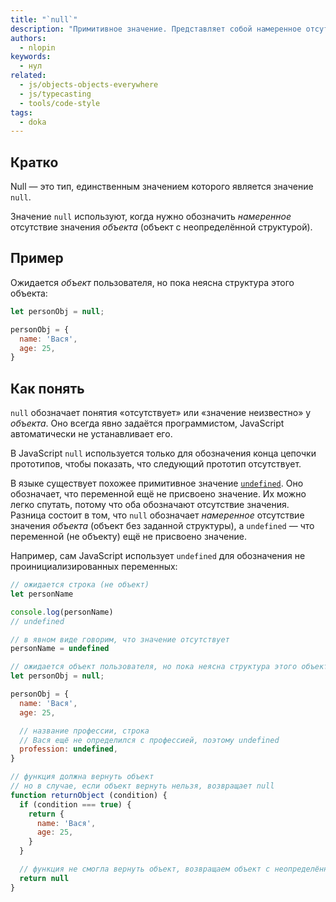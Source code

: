 ```yaml
---
title: "`null`"
description: "Примитивное значение. Представляет собой намеренное отсутствие значения объекта. Состоит из единственного значения `null` и обозначает объект с неопределённой структурой."
authors:
  - nlopin
keywords:
  - нул
related:
  - js/objects-objects-everywhere
  - js/typecasting
  - tools/code-style
tags:
  - doka
---
```


## Кратко

Null — это тип, единственным значением которого является значение `null`.

Значение `null` используют, когда нужно обозначить _намеренное_ отсутствие значения _объекта_ (объект с неопределённой структурой).

## Пример

Ожидается _объект_ пользователя, но пока неясна структура этого объекта:

```js
let personObj = null;

personObj = {
  name: 'Вася',
  age: 25,
}
```

## Как понять

`null` обозначает понятия «отсутствует» или «значение неизвестно» у _объекта_. Оно всегда явно задаётся программистом, JavaScript автоматически не устанавливает его.

В JavaScript `null` используется только для обозначения конца цепочки прототипов, чтобы показать, что следующий прототип отсутствует.

В языке существует похожее примитивное значение [`undefined`](/js/undefined/). Оно обозначает, что переменной ещё не присвоено значение. Их можно легко спутать, потому что оба обозначают отсутствие значения. Разница состоит в том, что `null` обозначает _намеренное_ отсутствие значения _объекта_ (объект без заданной структуры), а `undefined` — что переменной (не объекту) ещё не присвоено значение.

Например, сам JavaScript использует `undefined` для обозначения не проинициализированных переменных:

```js
// ожидается строка (не объект)
let personName

console.log(personName)
// undefined

// в явном виде говорим, что значение отсутствует
personName = undefined

// ожидается объект пользователя, но пока неясна структура этого объекта
let personObj = null;

personObj = {
  name: 'Вася',
  age: 25,

  // название профессии, строка
  // Вася ещё не определился с профессией, поэтому undefined
  profession: undefined,
}

// функция должна вернуть объект
// но в случае, если объект вернуть нельзя, возвращает null
function returnObject (condition) {
  if (condition === true) {
    return {
      name: 'Вася',
      age: 25,
    }
  }

  // функция не смогла вернуть объект, возвращаем объект с неопределённой структурой
  return null
}
```
